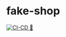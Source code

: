 # fake-shop

[![CI-CD 🚀](https://github.com/ecastrojr/fake-shop/actions/workflows/main.yml/badge.svg)](https://github.com/ecastrojr/fake-shop/actions/workflows/main.yml)